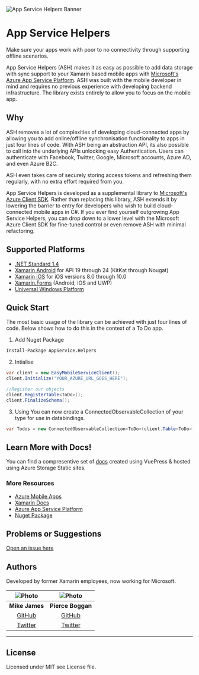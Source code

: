 ![App Service Helpers Banner](assets/readmeBanner.png)

# App Service Helpers 
Make sure your apps work with poor to no connectivity through supporting offline scenarios. 

App Service Helpers (ASH) makes it as easy as possible to add data storage with sync support to your Xamarin based mobile apps with [Microsoft's Azure App Service Platform](https://azure.microsoft.com/services/app-service/mobile/?WT.mc_id=dotnet-0000-mijam). ASH was built with the mobile developer in mind and requires no previous experience with developing backend infrastructure. The library exists entirely to allow you to focus on the mobile app.  

## Why
ASH removes a lot of complexities of developing cloud-connected apps by allowing you to add online/offline synchronisation functionality to apps in just four lines of code.  With ASH being an abstraction API, its also possible to call into the underlying APIs unlocking easy Authentication. Users can authenticate with Facebook, Twitter, Google, Microsoft accounts, Azure AD, and even Azure B2C. 

ASH even takes care of securely storing access tokens and refreshing them regularly, with no extra effort required from you.


App Service Helpers is developed as a supplemental library to [Microsoft's Azure Client SDK](https://www.nuget.org/packages/Microsoft.Azure.Mobile.Client/). Rather than replacing this library, ASH extends it by lowering the barrier to entry for developers who wish to build cloud-connected mobile apps in C#. If you ever find yourself outgrowing App Service Helpers, you can drop down to a lower level with the Microsoft Azure Client SDK for fine-tuned control or even remove ASH with minimal refactoring.

## Supported Platforms
- [.NET Standard 1.4](https://docs.microsoft.com/dotnet/standard/net-standard?WT.mc_id=dotnet-0000-mijam#net-implementation-support?WT.mc_id=ashpackage-github-mijam)
- [Xamarin Android](https://docs.microsoft.com/xamarin/android/?WT.mc_id=dotnet-0000-mijam) for API 19 through 24 (KitKat through Nougat)
- [Xamarin iOS](https://docs.microsoft.com/xamarin/ios/index?WT.mc_id=dotnet-0000-mijam) for iOS versions 8.0 through 10.0
- [Xamarin.Forms](https://docs.microsoft.com/xamarin/?WT.mc_id=dotnet-0000-mijam#pivot=xamarin-forms?WT.mc_id=ashpackage-github-mijam) (Android, iOS and UWP)
- [Universal Windows Platform](https://docs.microsoft.com/windows/uwp/?WT.mc_id=dotnet-0000-mijam)

## Quick Start 

The most basic usage of the library can be achieved with just four lines of code. Below shows how to do this in the context of a To Do app. 

1. Add Nuget Package

```bash
Install-Package AppService.Helpers
```
2. Intialise
```csharp
var client = new EasyMobileServiceClient();
client.Initialize("YOUR_AZURE_URL_GOES_HERE");

//Register our objects
client.RegisterTable<ToDo>();
client.FinalizeSchema();
```
3. Using
You can now create a ConnectedObservableCollection of your type for use in databindings.

```csharp
var Todos = new ConnectedObservableCollection<ToDo>(client.Table<ToDo>());
```

## Learn More with Docs! 
You can find a compresentive set of [docs](https://appservicehelpersdocs.z6.web.core.windows.net/) created using VuePress & hosted using Azure Storage Static sites.

### More Resources
- [Azure Mobile Apps](https://docs.microsoft.com/azure/app-service-mobile/?WT.mc_id=dotnet-0000-mijam)
- [Xamarin Docs](https://docs.microsoft.com/xamarin/?WT.mc_id=dotnet-0000-mijam)
- [Azure App Service Platform](https://azure.microsoft.com/services/app-service/mobile/?WT.mc_id=dotnet-0000-mijam)
- [Nuget Package](https://www.nuget.org/packages/AppService.Helpers/)

## Problems or Suggestions
[Open an issue here](../..//issues)

## Authors
Developed by former Xamarin employees, now working for Microsoft.

|        ![Photo](assets/mike.png)       |   ![Photo](assets/pierce.png)   |
|:----------------------------------------------:|:--------------------------------------------:|
|                 **Mike James**                 |            **Pierce Boggan**            |
|  [GitHub](https://github.com/MikeCodesDotNet)  | [GitHub](https://github.com/pierceboggan) |
| [Twitter](https://twitter.com/MikeCodesDotNet) | [Twitter](https://twitter.com/pierceboggan)  |
        
---
## License
Licensed under MIT see License file.
